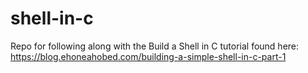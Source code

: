 # shell-in-c
Repo for following along with the Build a Shell in C tutorial found here: https://blog.ehoneahobed.com/building-a-simple-shell-in-c-part-1
